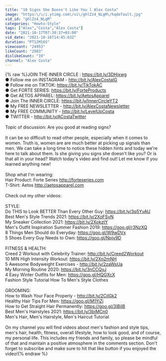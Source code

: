 ```yaml
---
title: "10 Signs She Doesn't Like You l Alex Costa"
image: "https:\/\/i.ytimg.com\/vi\/ghlZz4_NLgM\/hqdefault.jpg"
vid_id: "ghlZz4_NLgM"
categories: "Howto-Style"
tags: ["Alex","Costa","Alex Costa"]
date: "2021-10-17T07:30:37+03:00"
vid_date: "2021-10-16T14:45:03Z"
duration: "PT12M16S"
viewcount: "24953"
likeCount: "2903"
dislikeCount: "19"
channel: "Alex Costa"
---
```

{% raw %}JOIN THE INNER CIRCLE : <a rel="nofollow" target="blank" href="https://bit.ly/3DHjxwg">https://bit.ly/3DHjxwg</a><br />● Follow me on INSTAGRAM - <a rel="nofollow" target="blank" href="http://bit.ly/AlexCostaIG">http://bit.ly/AlexCostaIG</a><br />● Follow me on TIKTOK: <a rel="nofollow" target="blank" href="https://bit.ly/TikTokAC">https://bit.ly/TikTokAC</a><br />● Get FORTE SERIES: <a rel="nofollow" target="blank" href="https://bit.ly/ForteProducts">https://bit.ly/ForteProducts</a><br />● Get AETOS APPAREL: <a rel="nofollow" target="blank" href="https://bit.ly/AetosApparel">https://bit.ly/AetosApparel</a><br />● Join The INNER CIRCLE: <a rel="nofollow" target="blank" href="https://bit.ly/InnerCircleYT2">https://bit.ly/InnerCircleYT2</a><br />● My FREE NEWSLETTER - <a rel="nofollow" target="blank" href="http://bit.ly/AlexCostaNewsletter">http://bit.ly/AlexCostaNewsletter</a><br />● My FREE COMMUNITY - <a rel="nofollow" target="blank" href="http://bit.ly/LevelUpCosta">http://bit.ly/LevelUpCosta</a><br />● TWITTER - <a rel="nofollow" target="blank" href="http://bit.ly/ACostaTwitter">http://bit.ly/ACostaTwitter</a><br /><br />Topic of discussion: Are you good at reading signs?<br /><br />It can be so difficult to read other people, especially when it comes to women. Truth is, women are are much better at picking up signals than men. We can take a long time to notice these hidden hints and today we're here to talk about them. Is she giving you signs she doesn't like you? Or is that all in your head? Watch today's video and find out! Let me know if you learned anything new!<br /><br />Shop what I'm wearing:<br />Hair Product: Forte Series <a rel="nofollow" target="blank" href="http://forteseries.com">http://forteseries.com</a><br />T-Shirt: Aetos <a rel="nofollow" target="blank" href="http://aetosapparel.com">http://aetosapparel.com</a><br /><br />Check out my other videos:<br /><br />STYLE:<br />Do THIS to Look BETTER Than Every Other Guy: <a rel="nofollow" target="blank" href="https://bit.ly/3q5YvAU">https://bit.ly/3q5YvAU</a><br />Best Men's Style Trends 2021: <a rel="nofollow" target="blank" href="https://bit.ly/2XoFSvN">https://bit.ly/2XoFSvN</a><br />My Sneaker Collection 2021: <a rel="nofollow" target="blank" href="https://bit.ly/2XokztY">https://bit.ly/2XokztY</a><br />Men's Outfit Inspiration Summer Fashion 2019: <a rel="nofollow" target="blank" href="https://goo.gl/r3NzXQ">https://goo.gl/r3NzXQ</a><br />8 Things Men Should do Everyday: <a rel="nofollow" target="blank" href="https://goo.gl/W9wDVx">https://goo.gl/W9wDVx</a><br />5 Shoes Every Guy Needs to Own: <a rel="nofollow" target="blank" href="https://goo.gl/Npjv9D">https://goo.gl/Npjv9D</a><br /><br />FITNESS &amp; HEALTH:<br />Creed 2 Workout with Celebrity Trainer: <a rel="nofollow" target="blank" href="http://bit.ly/Creed2Workout">http://bit.ly/Creed2Workout</a><br />10 MIN High Intensity Workout: <a rel="nofollow" target="blank" href="https://bit.ly/2Xn2mNH">https://bit.ly/2Xn2mNH</a><br />5 Awesome Bodyweight Exercises - <a rel="nofollow" target="blank" href="http://bit.ly/2zaWsUa">http://bit.ly/2zaWsUa</a><br />My Morning Routine 2020: <a rel="nofollow" target="blank" href="https://bit.ly/3nCCQyJ">https://bit.ly/3nCCQyJ</a><br />4 Easy Winter Outfits for Men: <a rel="nofollow" target="blank" href="https://goo.gl/HQGXcX">https://goo.gl/HQGXcX</a><br />Fashion Style Tutorial How To Men's Style Clothes<br /><br />GROOMING:<br />How to Wash Your Face Properly - <a rel="nofollow" target="blank" href="http://bit.ly/2CiIGk2">http://bit.ly/2CiIGk2</a><br />Healthy Hair Tips For Men: <a rel="nofollow" target="blank" href="https://goo.gl/M1YiZj">https://goo.gl/M1YiZj</a><br />How to Get Straight Hair Permanently: <a rel="nofollow" target="blank" href="https://goo.gl/3IBiIB">https://goo.gl/3IBiIB</a><br />Best Men's Hairstyles 2021: <a rel="nofollow" target="blank" href="https://bit.ly/3biMCn0">https://bit.ly/3biMCn0</a><br />Men's Hair, Men's Hairstyle, Men's Haircut Tutorial<br /><br />On my channel you will find videos about men's fashion and style tips, men's hair, health, fitness, overall lifestyle, how to look good, and of course, my personal life. This includes my friends and family, so please be mindful of that and maintain a positive atmosphere in the comments section. Don't forget to subscribe and make sure to hit that like button if you enjoyed the video!{% endraw %}
